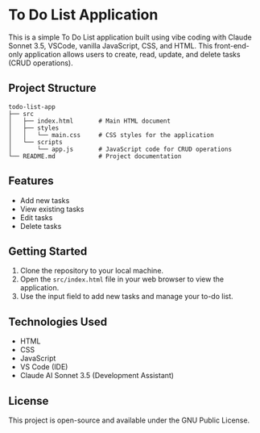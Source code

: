 # To Do List Application

This is a simple To Do List application built using vibe coding with Claude Sonnet 3.5, VSCode, vanilla JavaScript, CSS, and HTML. This front-end-only application allows users to create, read, update, and delete tasks (CRUD operations).

## Project Structure

```
todo-list-app
├── src
│   ├── index.html       # Main HTML document
│   ├── styles
│   │   └── main.css     # CSS styles for the application
│   └── scripts
│       └── app.js       # JavaScript code for CRUD operations
└── README.md            # Project documentation
```

## Features

- Add new tasks
- View existing tasks
- Edit tasks
- Delete tasks

## Getting Started

1. Clone the repository to your local machine.
2. Open the `src/index.html` file in your web browser to view the application.
3. Use the input field to add new tasks and manage your to-do list.

## Technologies Used

- HTML
- CSS
- JavaScript
- VS Code (IDE)
- Claude AI Sonnet 3.5 (Development Assistant)

## License

This project is open-source and available under the GNU Public License.


